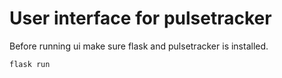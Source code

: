 # User interface for pulsetracker

Before running ui make sure flask and pulsetracker is installed.
```
flask run
```
